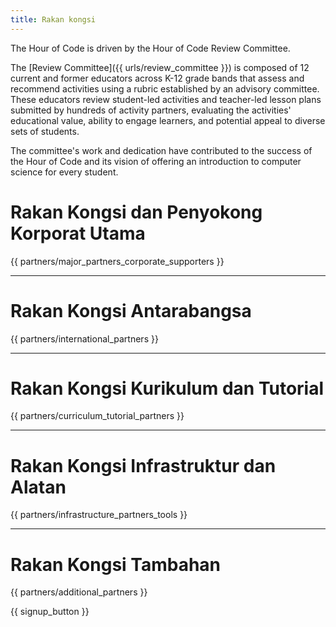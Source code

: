```yaml
---
title: Rakan kongsi
---
```


The Hour of Code is driven by the Hour of Code Review Committee.

The [Review Committee]({{ urls/review_committee }}) is composed of 12 current and former educators across K-12 grade bands that assess and recommend activities using a rubric established by an advisory committee. These educators review student-led activities and teacher-led lesson plans submitted by hundreds of activity partners, evaluating the activities' educational value, ability to engage learners, and potential appeal to diverse sets of students.

The committee's work and dedication have contributed to the success of the Hour of Code and its vision of offering an introduction to computer science for every student.

# Rakan Kongsi dan Penyokong Korporat Utama

{{ partners/major_partners_corporate_supporters }}

* * *

# Rakan Kongsi Antarabangsa

{{ partners/international_partners }}

* * *

# Rakan Kongsi Kurikulum dan Tutorial

{{ partners/curriculum_tutorial_partners }}

* * *

# Rakan Kongsi Infrastruktur dan Alatan

{{ partners/infrastructure_partners_tools }}

* * *

# Rakan Kongsi Tambahan

{{ partners/additional_partners }}

{{ signup_button }}